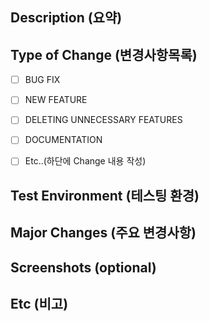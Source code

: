 ## Description (요약)


## Type of Change (변경사항목록)

- [ ] BUG FIX
- [ ] NEW FEATURE
- [ ] DELETING UNNECESSARY FEATURES
- [ ] DOCUMENTATION
- [ ] Etc..(하단에 Change 내용 작성)


## Test Environment (테스팅 환경)


## Major Changes (주요 변경사항)


## Screenshots (optional)


## Etc (비고)
